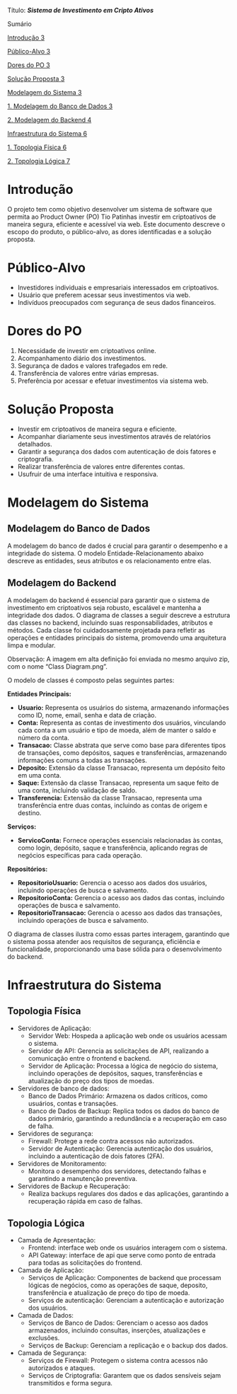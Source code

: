 Título: **_Sistema de Investimento em Cripto Ativos_**

Sumário

[Introdução 3](#_Toc169438809)

[Público-Alvo 3](#_Toc169438810)

[Dores do PO 3](#_Toc169438811)

[Solução Proposta 3](#_Toc169438812)

[Modelagem do Sistema 3](#_Toc169438813)

[1\. Modelagem do Banco de Dados 3](#_Toc169438814)

[2\. Modelagem do Backend 4](#_Toc169438815)

[Infraestrutura do Sistema 6](#_Toc169438816)

[1\. Topologia Física 6](#_Toc169438817)

[2\. Topologia Lógica 7](#_Toc169438818)

# **Introdução**

O projeto tem como objetivo desenvolver um sistema de software que permita ao Product Owner (PO) Tio Patinhas investir em criptoativos de maneira segura, eficiente e acessível via web. Este documento descreve o escopo do produto, o público-alvo, as dores identificadas e a solução proposta.

# Público-Alvo

- Investidores individuais e empresariais interessados em criptoativos.
- Usuário que preferem acessar seus investimentos via web.
- Indivíduos preocupados com segurança de seus dados financeiros.

# Dores do PO

1. Necessidade de investir em criptoativos online.
2. Acompanhamento diário dos investimentos.
3. Segurança de dados e valores trafegados em rede.
4. Transferência de valores entre várias empresas.
5. Preferência por acessar e efetuar investimentos via sistema web.

# Solução Proposta

- Investir em criptoativos de maneira segura e eficiente.
- Acompanhar diariamente seus investimentos através de relatórios detalhados.
- Garantir a segurança dos dados com autenticação de dois fatores e criptografia.
- Realizar transferência de valores entre diferentes contas.
- Usufruir de uma interface intuitiva e responsiva.

# Modelagem do Sistema

## Modelagem do Banco de Dados

A modelagem do banco de dados é crucial para garantir o desempenho e a integridade do sistema. O modelo Entidade-Relacionamento abaixo descreve as entidades, seus atributos e os relacionamento entre elas.

## Modelagem do Backend

A modelagem do backend é essencial para garantir que o sistema de investimento em criptoativos seja robusto, escalável e mantenha a integridade dos dados. O diagrama de classes a seguir descreve a estrutura das classes no backend, incluindo suas responsabilidades, atributos e métodos. Cada classe foi cuidadosamente projetada para refletir as operações e entidades principais do sistema, promovendo uma arquitetura limpa e modular.


Observação: A imagem em alta definição foi enviada no mesmo arquivo zip, com o nome “Class Diagram.png”.

O modelo de classes é composto pelas seguintes partes:

**Entidades Principais:**

- **Usuario:** Representa os usuários do sistema, armazenando informações como ID, nome, email, senha e data de criação.
- **Conta:** Representa as contas de investimento dos usuários, vinculando cada conta a um usuário e tipo de moeda, além de manter o saldo e número da conta.
- **Transacao:** Classe abstrata que serve como base para diferentes tipos de transações, como depósitos, saques e transferências, armazenando informações comuns a todas as transações.
- **Deposito:** Extensão da classe Transacao, representa um depósito feito em uma conta.
- **Saque:** Extensão da classe Transacao, representa um saque feito de uma conta, incluindo validação de saldo.
- **Transferencia:** Extensão da classe Transacao, representa uma transferência entre duas contas, incluindo as contas de origem e destino.

**Serviços:**

- **ServicoConta:** Fornece operações essenciais relacionadas às contas, como login, depósito, saque e transferência, aplicando regras de negócios específicas para cada operação.

**Repositórios:**

- **RepositorioUsuario:** Gerencia o acesso aos dados dos usuários, incluindo operações de busca e salvamento.
- **RepositorioConta:** Gerencia o acesso aos dados das contas, incluindo operações de busca e salvamento.
- **RepositorioTransacao:** Gerencia o acesso aos dados das transações, incluindo operações de busca e salvamento.

O diagrama de classes ilustra como essas partes interagem, garantindo que o sistema possa atender aos requisitos de segurança, eficiência e funcionalidade, proporcionando uma base sólida para o desenvolvimento do backend.

# Infraestrutura do Sistema

## Topologia Física

- Servidores de Aplicação:
  - Servidor Web: Hospeda a aplicação web onde os usuários acessam o sistema.
  - Servidor de API: Gerencia as solicitações de API, realizando a comunicação entre o frontend e backend.
  - Servidor de Aplicação: Processa a lógica de negócio do sistema, incluindo operações de depósitos, saques, transferências e atualização do preço dos tipos de moedas.
- Servidores de banco de dados:
  - Banco de Dados Primário: Armazena os dados críticos, como usuários, contas e transações.
  - Banco de Dados de Backup: Replica todos os dados do banco de dados primário, garantindo a redundância e a recuperação em caso de falha.
- Servidores de segurança:
  - Firewall: Protege a rede contra acessos não autorizados.
  - Servidor de Autenticação: Gerencia autenticação dos usuários, incluindo a autenticação de dois fatores (2FA).
- Servidores de Monitoramento:
  - Monitora o desempenho dos servidores, detectando falhas e garantindo a manutenção preventiva.
- Servidores de Backup e Recuperação:
  - Realiza backups regulares dos dados e das aplicações, garantindo a recuperação rápida em caso de falhas.

## Topologia Lógica

- Camada de Apresentação:
  - Frontend: interface web onde os usuários interagem com o sistema.
  - API Gateway: interface de api que serve como ponto de entrada para todas as solicitações do frontend.
- Camada de Aplicação:
  - Serviços de Aplicação: Componentes de backend que processam lógicas de negócios, como as operações de saque, deposito, transferência e atualização de preço do tipo de moeda.
  - Serviços de autenticação: Gerenciam a autenticação e autorização dos usuários.
- Camada de Dados:
  - Serviços de Banco de Dados: Gerenciam o acesso aos dados armazenados, incluindo consultas, inserções, atualizações e exclusões.
  - Serviços de Backup: Gerenciam a replicação e o backup dos dados.
- Camada de Segurança:
  - Serviços de Firewall: Protegem o sistema contra acessos não autorizados e ataques.
  - Serviços de Criptografia: Garantem que os dados sensíveis sejam transmitidos e forma segura.
